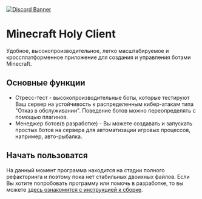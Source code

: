 [![Discord Banner](https://img.shields.io/badge/discord-join%20chat-46BC99)](https://discord.gg/HVDzx4rCgg)


# Minecraft Holy Client

Удобное, высокопроизводительное, легко масштабируемое и кроссплатформенное приложение для создания и управления ботами Minecraft.

## Основные функции

- Стресс-тест - высокопроизводительные боты, которые тестируют Ваш сервер на устойчивость к распределенным кибер-атакам типа "Отказ в обслуживании". Поведение ботов можно переопределять с помощью плагинов. 
- Менеджер ботов(в разработке) - Вы можете создавать и запускать простых ботов на сервера для автоматизации игровых процессов, например, авто-рыбалка.

## Начать пользоватся

На данный момент программа находится на стадии полного рефакторинга и поэтому пока нет стабильных двоихных файлов. Если Вы хотите попробовать программу или помочь в разработке, то вы можете [здесь ознакомится с инструкцией к сборке](src/build.md).